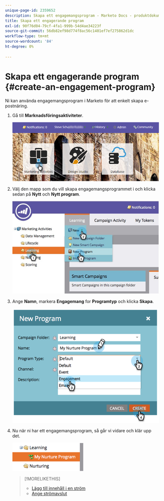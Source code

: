 ```yaml
---
unique-page-id: 2359652
description: Skapa ett engagemangsprogram - Marketo Docs - produktdokumentation
title: Skapa ett engagerande program
exl-id: 90f76d04-79cf-4fa1-999b-54d4ae34223f
source-git-commit: 56db82ef98d774f8ac56c1401ef7ef275862d1dc
workflow-type: tm+mt
source-wordcount: '84'
ht-degree: 0%

---
```


# Skapa ett engagerande program {#create-an-engagement-program}

Ni kan använda engagemangsprogram i Marketo för att enkelt skapa e-postnäring.

1. Gå till **Marknadsföringsaktiviteter**.

   ![](assets/login-marketing-activities.png)

1. Välj den mapp som du vill skapa engagemangsprogrammet i och klicka sedan på **Nytt** och **Nytt program**.

   ![](assets/newprogramlifecycle.jpg)

1. Ange **Namn**, markera **Engagemang** for **Programtyp** och klicka **Skapa**.

   ![](assets/image2014-9-15-15-3a35-3a32.png)

1. Nu när ni har ett engagemangsprogram, så går vi vidare och klär upp det.

   ![](assets/image2014-9-15-15-3a35-3a38.png)

   >[!MORELIKETHIS]
   >
   >* [Lägg till innehåll i en ström](/help/marketo/product-docs/email-marketing/drip-nurturing/creating-an-engagement-program/add-content-to-a-stream.md)
   >* [Ange strömavslut](/help/marketo/product-docs/email-marketing/drip-nurturing/engagement-program-streams/set-stream-cadence.md)

